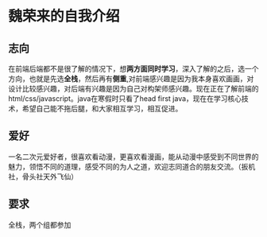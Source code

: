 # 魏荣来的自我介绍
## 志向
在前端后端都不是很了解的情况下，想**两方面同时学习**，深入了解的之后，选一个方向，也就是先选**全栈**，然后再有**侧重**,对前端感兴趣是因为我本身喜欢画画，对设计比较感兴趣，对后端有兴趣是因为自己对构架师感兴趣。现在正在了解前端的html/css/javascript。java在寒假时只看了head first java，现在在学习核心技术，希望自己能不拖后腿，和大家相互学习，相互促进。
## 爱好
一名二次元爱好者，很喜欢看动漫，更喜欢看漫画，能从动漫中感受到不同世界的魅力，领悟不同的道理，感受不同的为人之道，欢迎志同道合的朋友交流。（扳机社，骨头社天外飞仙）
## 要求
全栈，两个组都参加
